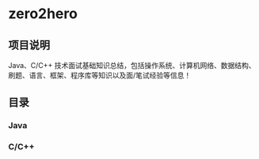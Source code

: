 # zero2hero

## 项目说明

Java、C/C++ 技术面试基础知识总结，包括操作系统、计算机网络、数据结构、刷题、语言、框架、程序库等知识以及面/笔试经验等信息！

## 目录

### Java

### C/C++